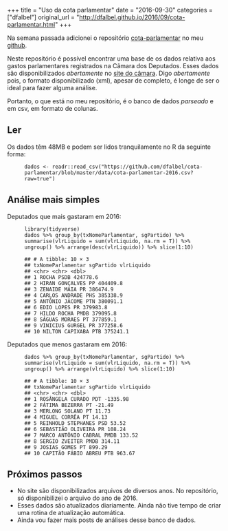 +++
title = "Uso da cota parlamentar"
date = "2016-09-30"
categories = ["dfalbel"]
original_url = "http://dfalbel.github.io/2016/09/cota-parlamentar.html"
+++

<p class="post">
<article class="post-content">
<p>
Na semana passada adicionei o repositório
<a href="https://github.com/dfalbel/cota-parlamentar">cota-parlamentar</a>
no meu <a href="https://github.com/dfalbel">github</a>.
</p>
<p>
Neste repositório é possível encontrar uma base de os dados relativa aos
gastos parlamentares registrados na Câmara dos Deputados. Esses dados
são disponibilizados <em>abertamente</em> no
<a href="http://www2.camara.leg.br/transparencia/cota-para-exercicio-da-atividade-parlamentar/dados-abertos-cota-parlamentar">site
do câmara</a>. Digo <em>abertamente</em> pois, o formato disponibilizado
(xml), apesar de completo, é longe de ser o ideal para fazer alguma
análise.
</p>
<p>
Portanto, o que está no meu repositório, é o banco de dados
<em>parseado</em> e em csv, em formato de colunas.
</p>
<h2 id="ler">
Ler
</h2>
<p>
Os dados têm 48MB e podem ser lidos tranquilamente no R da seguinte
forma:
</p>
<figure class="highlight">
<pre><code class="language-r"><span class="n">dados</span><span class="w"> </span><span class="o">&lt;-</span><span class="w"> </span><span class="n">readr</span><span class="o">::</span><span class="n">read_csv</span><span class="p">(</span><span class="s2">&quot;https://github.com/dfalbel/cota-parlamentar/blob/master/data/cota-parlamentar-2016.csv?raw=true&quot;</span><span class="p">)</span></code></pre>
</figure>
<h2 id="anlise-mais-simples">
Análise mais simples
</h2>
<p>
Deputados que mais gastaram em 2016:
</p>
<figure class="highlight">
<pre><code class="language-r"><span class="n">library</span><span class="p">(</span><span class="n">tidyverse</span><span class="p">)</span><span class="w">
</span><span class="n">dados</span><span class="w"> </span><span class="o">%&gt;%</span><span class="w"> </span><span class="n">group_by</span><span class="p">(</span><span class="n">txNomeParlamentar</span><span class="p">,</span><span class="w"> </span><span class="n">sgPartido</span><span class="p">)</span><span class="w"> </span><span class="o">%&gt;%</span><span class="w"> </span><span class="n">summarise</span><span class="p">(</span><span class="n">vlrLiquido</span><span class="w"> </span><span class="o">=</span><span class="w"> </span><span class="nf">sum</span><span class="p">(</span><span class="n">vlrLiquido</span><span class="p">,</span><span class="w"> </span><span class="n">na.rm</span><span class="w"> </span><span class="o">=</span><span class="w"> </span><span class="nb">T</span><span class="p">))</span><span class="w"> </span><span class="o">%&gt;%</span><span class="w"> </span><span class="n">ungroup</span><span class="p">()</span><span class="w"> </span><span class="o">%&gt;%</span><span class="w"> </span><span class="n">arrange</span><span class="p">(</span><span class="n">desc</span><span class="p">(</span><span class="n">vlrLiquido</span><span class="p">))</span><span class="w"> </span><span class="o">%&gt;%</span><span class="w"> </span><span class="n">slice</span><span class="p">(</span><span class="m">1</span><span class="o">:</span><span class="m">10</span><span class="p">)</span></code></pre>
</figure>
<figure class="highlight">
<pre><code class="language-text">## # A tibble: 10 &#xD7; 3
## txNomeParlamentar sgPartido vlrLiquido
## &lt;chr&gt; &lt;chr&gt; &lt;dbl&gt;
## 1 ROCHA PSDB 424778.6
## 2 HIRAN GON&#xC7;ALVES PP 404409.8
## 3 ZENAIDE MAIA PR 386474.9
## 4 CARLOS ANDRADE PHS 385338.9
## 5 ANT&#xD4;NIO J&#xC1;COME PTN 380091.1
## 6 EDIO LOPES PR 379983.8
## 7 HILDO ROCHA PMDB 379095.8
## 8 S&#xC1;GUAS MORAES PT 377859.1
## 9 VINICIUS GURGEL PR 377258.6
## 10 NILTON CAPIXABA PTB 375241.1</code></pre>
</figure>
<p>
Deputados que menos gastaram em 2016:
</p>
<figure class="highlight">
<pre><code class="language-r"><span class="n">dados</span><span class="w"> </span><span class="o">%&gt;%</span><span class="w"> </span><span class="n">group_by</span><span class="p">(</span><span class="n">txNomeParlamentar</span><span class="p">,</span><span class="w"> </span><span class="n">sgPartido</span><span class="p">)</span><span class="w"> </span><span class="o">%&gt;%</span><span class="w"> </span><span class="n">summarise</span><span class="p">(</span><span class="n">vlrLiquido</span><span class="w"> </span><span class="o">=</span><span class="w"> </span><span class="nf">sum</span><span class="p">(</span><span class="n">vlrLiquido</span><span class="p">,</span><span class="w"> </span><span class="n">na.rm</span><span class="w"> </span><span class="o">=</span><span class="w"> </span><span class="nb">T</span><span class="p">))</span><span class="w"> </span><span class="o">%&gt;%</span><span class="w"> </span><span class="n">ungroup</span><span class="p">()</span><span class="w"> </span><span class="o">%&gt;%</span><span class="w"> </span><span class="n">arrange</span><span class="p">(</span><span class="n">vlrLiquido</span><span class="p">)</span><span class="w"> </span><span class="o">%&gt;%</span><span class="w"> </span><span class="n">slice</span><span class="p">(</span><span class="m">1</span><span class="o">:</span><span class="m">10</span><span class="p">)</span></code></pre>
</figure>
<figure class="highlight">
<pre><code class="language-text">## # A tibble: 10 &#xD7; 3
## txNomeParlamentar sgPartido vlrLiquido
## &lt;chr&gt; &lt;chr&gt; &lt;dbl&gt;
## 1 ROS&#xC2;NGELA CURADO PDT -1335.98
## 2 F&#xC1;TIMA BEZERRA PT -21.49
## 3 MERLONG SOLANO PT 11.73
## 4 MIGUEL CORR&#xCA;A PT 14.13
## 5 REINHOLD STEPHANES PSD 53.52
## 6 SEBASTI&#xC3;O OLIVEIRA PR 108.24
## 7 MARCO ANT&#xD4;NIO CABRAL PMDB 133.52
## 8 SERGIO ZVEITER PMDB 314.11
## 9 JOSIAS GOMES PT 899.29
## 10 CAPIT&#xC3;O F&#xC1;BIO ABREU PTB 963.67</code></pre>
</figure>
<h2 id="prximos-passos">
Próximos passos
</h2>
<ul>
<li>
No site são disponibilizados arquivos de diversos anos. No repositório,
só disponibilizei o arquivo do ano de 2016.
</li>
<li>
Esses dados são atualizados diariamente. Ainda não tive tempo de criar
uma rotina de atualização automática.
</li>
<li>
Ainda vou fazer mais posts de análises desse banco de dados.
</li>
</ul>
</article>
<br> <ins class="adsbygoogle"></ins> <br>
</p>


